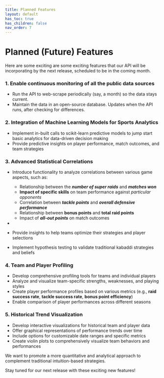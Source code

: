 ```yaml
---
title: Planned Features
layout: default
has_toc: true
has_children: false
nav_order: 7
---
```



# Planned (Future) Features

Here are some exciting are some exciting features that our API will be incorporating by the next release, scheduled to be in the coming month.

### 1. Enable continuous monitoring of all the public data sources
- Run the API to web-scrape periodically (say, a month) so the data stays current.
- Maintain the data in an open-source database. Updates when the API runs, after checking for differences. 

### 2. Integration of Machine Learning Models for Sports Analytics

- Implement in-built calls to scikit-learn predictive models to jump start basic analytics for data-driven decision making
- Provide predictive insights on player performance, match outcomes, and team strategies

### 3. Advanced Statistical Correlations

- Introduce functionality to analyze correlations between various game aspects, such as:
  
  - Relationship between the ***number of super raids*** and ***matches won***
  - **Impact of specific skills** on team performance against *particular opponents*
  - Correlation between ***tackle points*** and ***overall defensive performance***
  - Relationship between **bonus points** and **total raid points**
  - Impact of ***all-out points*** on match outcomes
- 
- Provide insights to help teams optimize their strategies and player selections
- Implement hypothesis testing to validate traditional kabaddi strategies and beliefs

### 4. Team and Player Profiling

- Develop comprehensive profiling tools for teams and individual players
- Analyze and visualize team-specific strengths, weaknesses, and playing styles
- Create player performance profiles based on various metrics (e.g., **raid success rate**, **tackle success rate**, **bonus point efficiency**)
- Enable comparison of player performances across different seasons


### 5. Historical Trend Visualization

- Develop interactive visualizations for historical team and player data
- Offer graphical representations of performance trends over time
- Include options for customizable date ranges and specific metrics
- Create violin plots to comprehensively visualize team behaviors and performances



We want to promote a more quantitative and analytical approach to complement traditional intuition-based strategies.


Stay tuned for our next release with these exciting new features!
